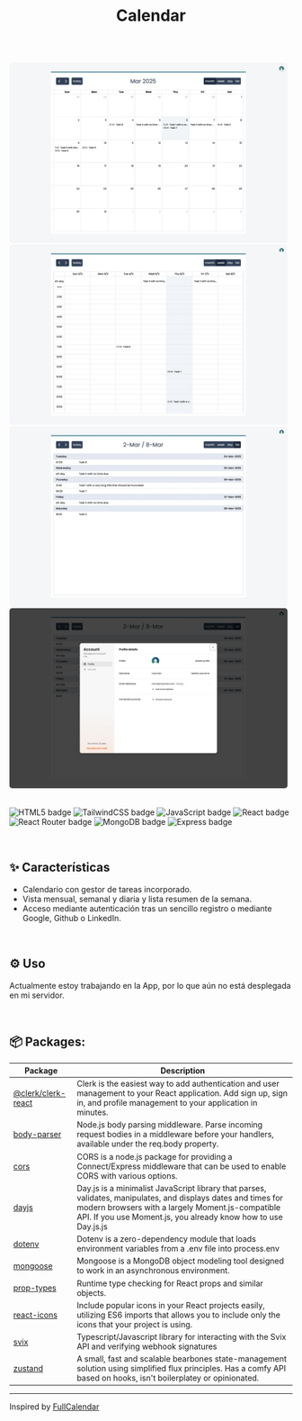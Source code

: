 <div style="display:flex; align-items:center; gap:1rem; justify-content:center; margin-bottom:3rem">
  <h1>Calendar</h1>
</div>

<div>
  <img src="client/public/screenshot-1.webp" style="height:20rem; border-radius:5px">
  <img src="client/public/screenshot-2.webp" style="height:20rem; border-radius:5px">
  <img src="client/public/screenshot-3.webp" style="height:20rem; border-radius:5px">
  <img src="client/public/screenshot-4.webp" style="height:20rem; border-radius:5px">
</div>

<br />

![HTML5 badge](https://img.shields.io/badge/HTML5-2d2d2d?logo=html5)
![TailwindCSS badge](https://img.shields.io/badge/TailwindCSS-2d2d2d?logo=tailwindcss&logoColor=#06B6D4)
![JavaScript badge](https://img.shields.io/badge/JavaScript-2d2d2d?logo=javascript)
![React badge](https://img.shields.io/badge/React-2d2d2d?logo=react)
![React Router badge](https://img.shields.io/badge/React%20Router-2d2d2d?logo=reactrouter)
![MongoDB badge](https://img.shields.io/badge/MongoDB-2d2d2d?logo=mongodb&logoColor=#47A248)
![Express badge](https://img.shields.io/badge/Express-2d2d2d?logo=express&logoColor=#000000)

<br/>

## ✨ Características

- Calendario con gestor de tareas incorporado.
- Vista mensual, semanal y diaria y lista resumen de la semana.
- Acceso mediante autenticación tras un sencillo registro o mediante Google, Github o LinkedIn.

<br/>

## ⚙️ Uso

Actualmente estoy trabajando en la App, por lo que aún no está desplegada en mi servidor.

<br/>

## 📦 Packages:

| Package                                                                | Description                                                                                                                                                                                                                          |
| ---------------------------------------------------------------------- | ------------------------------------------------------------------------------------------------------------------------------------------------------------------------------------------------------------------------------------ |
| [@clerk/clerk-react](https://www.npmjs.com/package/@clerk/clerk-react) | Clerk is the easiest way to add authentication and user management to your React application. Add sign up, sign in, and profile management to your application in minutes.                                                           |
| [body-parser](https://www.npmjs.com/package/body-parser)               | Node.js body parsing middleware. Parse incoming request bodies in a middleware before your handlers, available under the req.body property.                                                                                          |
| [cors](https://www.npmjs.com/package/cors)                             | CORS is a node.js package for providing a Connect/Express middleware that can be used to enable CORS with various options.                                                                                                           |
| [dayjs](https://www.npmjs.com/package/dayjs)                           | Day.js is a minimalist JavaScript library that parses, validates, manipulates, and displays dates and times for modern browsers with a largely Moment.js-compatible API. If you use Moment.js, you already know how to use Day.js.js |
| [dotenv](https://www.npmjs.com/package/dotenv)                         | Dotenv is a zero-dependency module that loads environment variables from a .env file into process.env                                                                                                                                |
| [mongoose](https://www.npmjs.com/package/mongoose)                     | Mongoose is a MongoDB object modeling tool designed to work in an asynchronous environment.                                                                                                                                          |
| [prop-types](https://www.npmjs.com/package/prop-types)                 | Runtime type checking for React props and similar objects.                                                                                                                                                                           |
| [react-icons](https://www.npmjs.com/package/react-icons)               | Include popular icons in your React projects easily, utilizing ES6 imports that allows you to include only the icons that your project is using.                                                                                     |
| [svix](https://www.npmjs.com/package/svix)                             | Typescript/Javascript library for interacting with the Svix API and verifying webhook signatures                                                                                                                                     |
| [zustand](https://www.npmjs.com/package/zustand)                       | A small, fast and scalable bearbones state-management solution using simplified flux principles. Has a comfy API based on hooks, isn't boilerplatey or opinionated.                                                                  |

---

Inspired by [FullCalendar](https://fullcalendar.io/)
